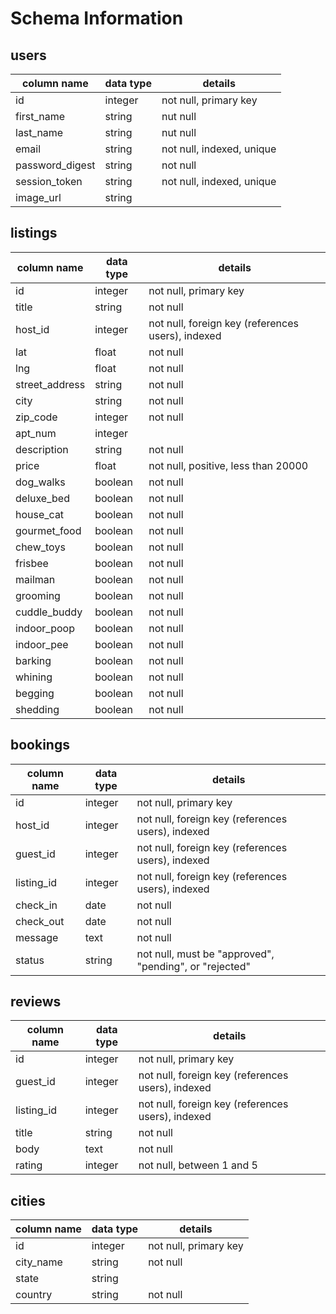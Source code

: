# Schema Information

## users
column name     | data type | details
----------------|-----------|-----------------------
id              | integer   | not null, primary key
first_name      | string    | nut null
last_name       | string    | nut null
email           | string    | not null, indexed, unique
password_digest | string    | not null
session_token   | string    | not null, indexed, unique
image_url       | string    |

## listings
column name    | data type | details
---------------|-----------|-----------------------
id             | integer   | not null, primary key
title          | string    | not null
host_id        | integer   | not null, foreign key (references users), indexed
lat            | float     | not null
lng            | float     | not null
street_address | string    | not null
city           | string    | not null
zip_code       | integer   | not null
apt_num        | integer   |
description    | string    | not null
price          | float     | not null, positive, less than 20000
dog_walks      | boolean   | not null
deluxe_bed     | boolean   | not null
house_cat      | boolean   | not null
gourmet_food   | boolean   | not null
chew_toys      | boolean   | not null
frisbee        | boolean   | not null
mailman        | boolean   | not null
grooming       | boolean   | not null
cuddle_buddy   | boolean   | not null
indoor_poop    | boolean   | not null
indoor_pee     | boolean   | not null
barking        | boolean   | not null
whining        | boolean   | not null
begging        | boolean   | not null
shedding       | boolean   | not null

## bookings
column name | data type | details
------------|-----------|-----------------------
id          | integer   | not null, primary key
host_id     | integer   | not null, foreign key (references users), indexed
guest_id    | integer   | not null, foreign key (references users), indexed
listing_id  | integer   | not null, foreign key (references users), indexed
check_in    | date      | not null
check_out   | date      | not null
message     | text      | not null
status      | string    | not null, must be "approved", "pending", or "rejected"

## reviews
column name | data type | details
------------|-----------|-----------------------
id          | integer   | not null, primary key
guest_id    | integer   | not null, foreign key (references users), indexed
listing_id  | integer   | not null, foreign key (references users), indexed
title       | string    | not null
body        | text      | not null
rating      | integer   | not null, between 1 and 5

## cities
column name | data type | details
------------|-----------|-----------------------
id          | integer   | not null, primary key
city_name   | string    | not null
state       | string    |
country     | string    | not null

